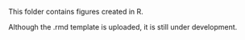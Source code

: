 This folder contains figures created in R.

Although the .rmd template is uploaded, it is still under development.
